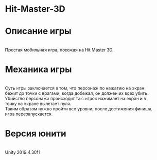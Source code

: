 # Hit-Master-3D
# Описание игры
<br>Простая мобильная игра, похожая на Hit Master 3D.
# Механика игры
<br>Суть игры заключается в том, что персонаж по нажатию на экран бежит до точки с врагами, когда добежал, он должен их всех убить. 
<br>Убийство персонажа происходит так: игрок нажимает на экран и в точку на экране вылетает пуля.
<br>Таким образом нужно пройти все уровни, после достижения финиша, игра перезапускается.
# Версия юнити
<br> Unity 2019.4.30f1 

